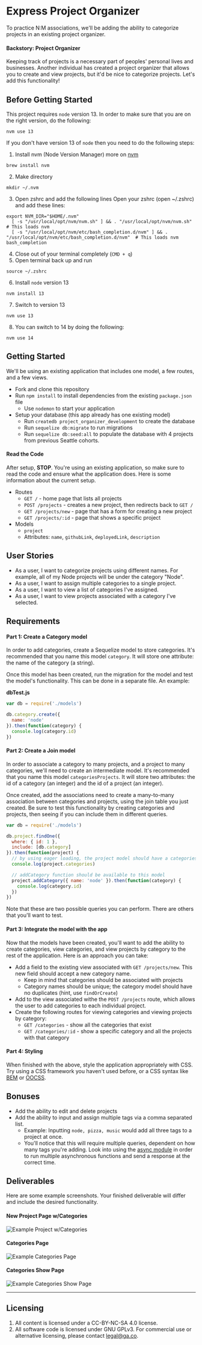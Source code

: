 # Express Project Organizer

To practice N:M associations, we'll be adding the ability to categorize projects in an existing project organizer.

#### Backstory: Project Organizer

Keeping track of projects is a necessary part of peoples' personal lives and businesses. Another individual has created a project organizer that allows you to create and view projects, but it'd be nice to categorize projects. Let's add this functionality!

## Before Getting Started
This project requires `node` version 13. In order to make sure that you are on the right version, do the following: 
```text
nvm use 13
```

If you don't have version 13 of `node` then you need to do the following steps:
1. Install nvm (Node Version Manager) more on [nvm](https://github.com/nvm-sh/nvm)
```
brew install nvm
```
2. Make directory 
```
mkdir ~/.nvm
```
3. Open zshrc and add the following lines
Open your zshrc (open ~/.zshrc) and add these lines:
```text
export NVM_DIR="$HOME/.nvm"
  [ -s "/usr/local/opt/nvm/nvm.sh" ] && . "/usr/local/opt/nvm/nvm.sh"  # This loads nvm
  [ -s "/usr/local/opt/nvm/etc/bash_completion.d/nvm" ] && . "/usr/local/opt/nvm/etc/bash_completion.d/nvm"  # This loads nvm bash_completion
```
4. Close out of your terminal completely (`CMD + q`)
5. Open terminal back up and run
```text
source ~/.zshrc
```
6. Install `node` version 13
```text
nvm install 13
```
7. Switch to version 13
```text
nvm use 13
```
8. You can switch to 14 by doing the following:
```text
nvm use 14
```

## Getting Started

We'll be using an existing application that includes one model, a few routes, and a few views.

* Fork and clone this repository
* Run `npm install` to install dependencies from the existing `package.json` file
  * Use `nodemon` to start your application
* Setup your database (this app already has one existing model)
  * Run `createdb project_organizer_development` to create the database
  * Run `sequelize db:migrate` to run migrations
  * Run `sequelize db:seed:all` to populate the database with 4 projects from previous Seattle cohorts.

#### Read the Code

After setup, **STOP**. You're using an existing application, so make sure to read the code and ensure what the application does. Here is some information about the current setup.

* Routes
  * `GET /` - home page that lists all projects
  * `POST /projects` - creates a new project, then redirects back to `GET /`
  * `GET /projects/new` - page that has a form for creating a new project
  * `GET /projects/:id` - page that shows a specific project
* Models
  * `project`
   * Attributes: `name`, `githubLink`, `deployedLink`, `description`

## User Stories

* As a user, I want to categorize projects using different names. For example, all of my Node projects will be under the category "Node".
* As a user, I want to assign multiple categories to a single project.
* As a user, I want to view a list of categories I've assigned.
* As a user, I want to view projects associated with a category I've selected.

## Requirements

#### Part 1: Create a Category model

In order to add categories, create a Sequelize model to store categories. It's recommended that you name this model `category`. It will store one attribute: the name of the category (a string).

Once this model has been created, run the migration for the model and test the model's functionality. This can be done in a separate file. An example:

**dbTest.js**

```js
var db = require('./models')

db.category.create({
  name: 'node'
}).then(function(category) {
  console.log(category.id)
})
```

#### Part 2: Create a Join model

In order to associate a category to many projects, and a project to many categories, we'll need to create an intermediate model. It's recommended that you name this model `categoriesProjects`. It will store two attributes: the id of a category (an integer) and the id of a project (an integer).

Once created, add the associations need to create a many-to-many association between categories and projects, using the join table you just created. Be sure to test this functionality by creating categories and projects, then seeing if you can include them in different queries.

```js
var db = require('./models')

db.project.findOne({
  where: { id: 1 },
  include: [db.category]
}).then(function(project) {
  // by using eager loading, the project model should have a categories key
  console.log(project.categories)

  // addCategory function should be available to this model
  project.addCategory({ name: 'node' }).then(function(category) {
    console.log(category.id)
  })
})
```

Note that these are two possible queries you can perform. There are others that you'll want to test.

#### Part 3: Integrate the model with the app

Now that the models have been created, you'll want to add the ability to create categories, view categories, and view projects by category to the rest of the application. Here is an approach you can take:

* Add a field to the existing view associated with `GET /projects/new`. This new field should accept a new category name. 
  * Keep in mind that categories should be associated with projects
  * Category names should be unique; the category model should have no duplicates (hint, use `findOrCreate`)
* Add to the view associated withe the `POST /projects` route, which allows the user to add categories to each individual project. 
* Create the following routes for viewing categories and viewing projects by category:
  * `GET /categories` - show all the categories that exist
  * `GET /categories/:id` - show a specific category and all the projects with that category

#### Part 4: Styling

When finished with the above, style the application appropriately with CSS. Try using a CSS framework you haven't used before, or a CSS syntax like [BEM](http://getbem.com/introduction/) or [OOCSS](https://www.smashingmagazine.com/2011/12/an-introduction-to-object-oriented-css-oocss/).

## Bonuses

* Add the ability to edit and delete projects
* Add the ability to input and assign multiple tags via a comma separated list.
  * Example: Inputting `node, pizza, music` would add all three tags to a project at once.
  * You'll notice that this will require multiple queries, dependent on how many tags you're adding. Look into using the [async module](https://wdi_sea.gitbooks.io/notes/content/02-js-jquery/js-async/readme.html) in order to run multiple asynchronous functions and send a response at the correct time.

## Deliverables

Here are some example screenshots. Your finished deliverable will differ and include the desired functionality.

#### New Project Page w/Categories

![Example Project w/Categories](./example-project-categories.jpg)

#### Categories Page

![Example Categories Page](./example-categories.jpg)

#### Categories Show Page

![Example Categories Show Page](./example-categories-show.jpg)

---

## Licensing
1. All content is licensed under a CC-BY-NC-SA 4.0 license.
2. All software code is licensed under GNU GPLv3. For commercial use or alternative licensing, please contact legal@ga.co.
